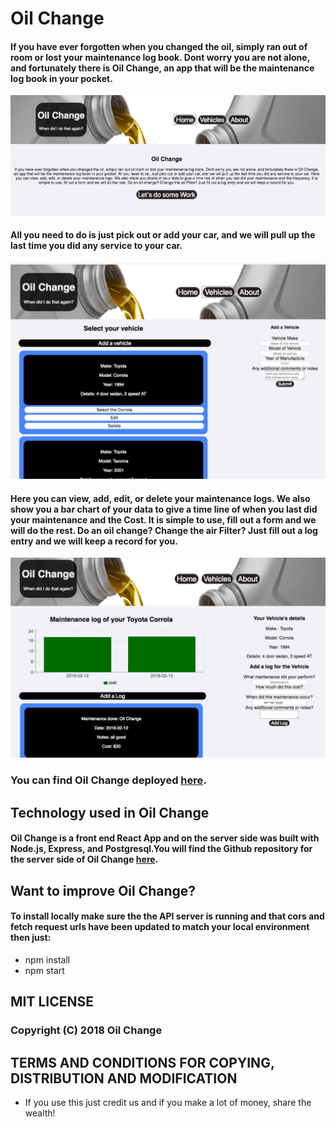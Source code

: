 # Oil Change
#### If you have ever forgotten when you changed the oil, simply ran out of room or lost your maintenance log book. Dont worry you are not alone, and fortunately there is Oil Change, an app that will be the maintenance log book in your pocket. 

![picture](readMeImages/landingScreen.png)
#### All you need to do is just pick out or add your car, and we will pull up the last time you did any service to your car. 
![picture](readMeImages/vehicleScreen.png)
#### Here you can view, add, edit, or delete your maintenance logs. We also show you a bar chart of your data to give a time line of when you last did your maintenance and the Cost. It is simple to use, fill out a form and we will do the rest. Do an oil change? Change the air Filter? Just fill out a log entry and we will keep a record for you.
![picture](readMeImages/logScreen.png)

### You can find Oil Change deployed [here](https://oilchange.herokuapp.com).   

## Technology used in Oil Change
#### Oil Change is a front end React App and on the server side was built with Node.js, Express, and Postgresql.You will find the Github repository for the server side of Oil Change [here](https://github.com/dhausk/backendOilChange).

## Want to improve Oil Change?

#### To install locally make sure the the API server is running and that cors and fetch request urls have been updated to match your local environment then just:

* npm install  
* npm start

## MIT LICENSE 
### Copyright (C) 2018 Oil Change

## TERMS AND CONDITIONS FOR COPYING, DISTRIBUTION AND MODIFICATION

* If you use this just credit us and if you make a lot of money, share the wealth!

